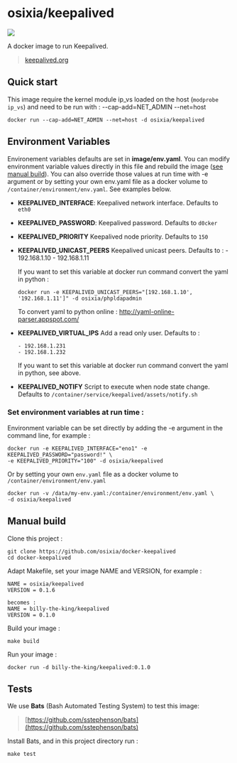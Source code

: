 # osixia/keepalived

[![](https://badge.imagelayers.io/osixia/keepalived:latest.svg)](https://imagelayers.io/?images=osixia/keepalived:latest 'Get your own badge on imagelayers.io')

A docker image to run Keepalived.
> [keepalived.org](http://keepalived.org/)

## Quick start

This image require the kernel module ip_vs loaded on the host (`modprobe ip_vs`) and need to be run with : --cap-add=NET_ADMIN --net=host

    docker run --cap-add=NET_ADMIN --net=host -d osixia/keepalived

## Environment Variables

Environement variables defaults are set in **image/env.yaml**. You can modify environment variable values directly in this file and rebuild the image ([see manual build](#manual-build)). You can also override those values at run time with -e argument or by setting your own env.yaml file as a docker volume to `/container/environment/env.yaml`. See examples below.

- **KEEPALIVED_INTERFACE**: Keepalived network interface. Defaults to `eth0`
- **KEEPALIVED_PASSWORD**: Keepalived password. Defaults to `d0cker`
- **KEEPALIVED_PRIORITY** Keepalived node priority. Defaults to `150`

- **KEEPALIVED_UNICAST_PEERS** Keepalived unicast peers. Defaults to :
      - 192.168.1.10
      - 192.168.1.11

    If you want to set this variable at docker run command convert the yaml in python :

      docker run -e KEEPALIVED_UNICAST_PEERS="[192.168.1.10', '192.168.1.11']" -d osixia/phpldapadmin

  To convert yaml to python online : http://yaml-online-parser.appspot.com/


- **KEEPALIVED_VIRTUAL_IPS** Add a read only user. Defaults to :

      - 192.168.1.231
      - 192.168.1.232

    If you want to set this variable at docker run command convert the yaml in python, see above.

- **KEEPALIVED_NOTIFY** Script to execute when node state change. Defaults to `/container/service/keepalived/assets/notify.sh`

### Set environment variables at run time :

Environment variable can be set directly by adding the -e argument in the command line, for example :

	docker run -e KEEPALIVED_INTERFACE="eno1" -e KEEPALIVED_PASSWORD="password!" \
	-e KEEPALIVED_PRIORITY="100" -d osixia/keepalived

Or by setting your own `env.yaml` file as a docker volume to `/container/environment/env.yaml`

	docker run -v /data/my-env.yaml:/container/environment/env.yaml \
	-d osixia/keepalived

## Manual build

Clone this project :

	git clone https://github.com/osixia/docker-keepalived
	cd docker-keepalived

Adapt Makefile, set your image NAME and VERSION, for example :

	NAME = osixia/keepalived
	VERSION = 0.1.6

	becomes :
	NAME = billy-the-king/keepalived
	VERSION = 0.1.0

Build your image :

	make build

Run your image :

	docker run -d billy-the-king/keepalived:0.1.0

## Tests

We use **Bats** (Bash Automated Testing System) to test this image:

> [https://github.com/sstephenson/bats](https://github.com/sstephenson/bats)

Install Bats, and in this project directory run :

	make test
